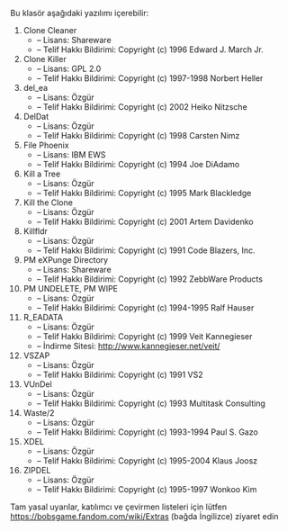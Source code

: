 Bu klasör aşağıdaki yazılımı içerebilir:

1. Clone Cleaner
   - – Lisans: Shareware
   - – Telif Hakkı Bildirimi: Copyright (c) 1996 Edward J. March Jr.
2. Clone Killer
   - – Lisans: GPL 2.0
   - – Telif Hakkı Bildirimi: Copyright (c) 1997-1998 Norbert Heller
3. del_ea
   - – Lisans: Özgür
   - – Telif Hakkı Bildirimi: Copyright (c) 2002 Heiko Nitzsche
4. DelDat
   - – Lisans: Özgür
   - – Telif Hakkı Bildirimi: Copyright (c) 1998 Carsten Nimz
5. File Phoenix
   - – Lisans: IBM EWS
   - – Telif Hakkı Bildirimi: Copyright (c) 1994 Joe DiAdamo
6. Kill a Tree
   - – Lisans: Özgür
   - – Telif Hakkı Bildirimi: Copyright (c) 1995 Mark Blackledge
7. Kill the Clone
   - – Lisans: Özgür
   - – Telif Hakkı Bildirimi: Copyright (c) 2001 Artem Davidenko
8. Killfldr
   - – Lisans: Özgür
   - – Telif Hakkı Bildirimi: Copyright (c) 1991 Code Blazers, Inc.
9. PM eXPunge Directory
   - – Lisans: Shareware
   - – Telif Hakkı Bildirimi: Copyright (c) 1992 ZebbWare Products
10. PM UNDELETE, PM WIPE
    - – Lisans: Özgür
    - – Telif Hakkı Bildirimi: Copyright (c) 1994-1995 Ralf Hauser
11. R_EADATA
    - – Lisans: Özgür
    - – Telif Hakkı Bildirimi: Copyright (c) 1999 Veit Kannegieser
    - – İndirme Sitesi: http://www.kannegieser.net/veit/
12. VSZAP
    - – Lisans: Özgür
    - – Telif Hakkı Bildirimi: Copyright (c) 1991 VS2
13. VUnDel
    - – Lisans: Özgür
    - – Telif Hakkı Bildirimi: Copyright (c) 1993 Multitask Consulting
14. Waste/2
    - – Lisans: Özgür
    - – Telif Hakkı Bildirimi: Copyright (c) 1993-1994 Paul S. Gazo
15. XDEL
    - – Lisans: Özgür
    - – Telif Hakkı Bildirimi: Copyright (c) 1995-2004 Klaus Joosz
16. ZIPDEL
    - – Lisans: Özgür
    - – Telif Hakkı Bildirimi: Copyright (c) 1995-1997 Wonkoo Kim

Tam yasal uyarılar, katılımcı ve çevirmen listeleri için lütfen https://bobsgame.fandom.com/wiki/Extras (bağda İngilizce) ziyaret edin
